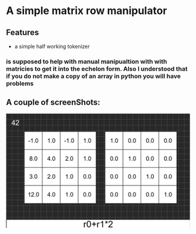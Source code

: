 # A simple matrix row manipulator


## Features

- a simple half working tokenizer


### is supposed to help with manual manipualtion with with matricies to get it into the echelon form. Also I understood that if you do not make a copy of an array in python you will have problems

## A couple of screenShots:

![image info](./pictures/image1.png)
